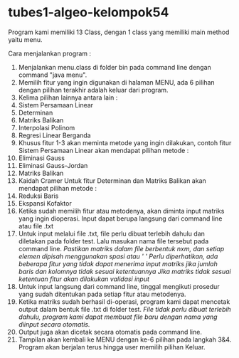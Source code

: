 # tubes1-algeo-kelompok54
Program kami memiliki 13 Class, dengan 1 class yang memiliki main method yaitu menu.

Cara menjalankan program :
1. Menjalankan menu.class di folder bin pada command line dengan command "java menu".
2. Memilih fitur yang ingin digunakan di halaman MENU, ada 6 pilihan dengan pilihan terakhir adalah keluar dari program.
3. Kelima pilihan lainnya antara lain :
  1. Sistem Persamaan Linear
  2. Determinan
  3. Matriks Balikan
  4. Interpolasi Polinom
  5. Regresi Linear Berganda
4. Khusus fitur 1-3 akan meminta metode yang ingin dilakukan, contoh fitur Sistem Persamaan Linear akan mendapat pilihan metode :
  1. Eliminasi Gauss
  2. Eliminasi Gauss-Jordan
  3. Matriks Balikan
  4. Kaidah Cramer
  Untuk fitur Determinan dan Matriks Balikan akan mendapat pilihan metode :
  1. Reduksi Baris
  2. Ekspansi Kofaktor
5. Ketika sudah memilih fitur atau metodenya, akan diminta input matriks yang ingin dioperasi. Input dapat berupa langsung dari command line atau file .txt
6. Untuk input melalui file .txt, file perlu dibuat terlebih dahulu dan diletakan pada folder test. Lalu masukan nama file tersebut pada command line.
  *Pastikan matriks dalam file berbentuk nxm, dan setiap elemen dipisah menggunakan spasi atau ' '*
  *Perlu diperhatikan, ada beberapa fitur yang tidak dapat menerima input matriks jika jumlah baris dan kolomnya tidak sesuai ketentuannya*
  *Jika matriks tidak sesuai ketentuan fitur akan dilakukan validasi input*
7. Untuk input langsung dari command line, tinggal mengikuti prosedur yang sudah ditentukan pada setiap fitur atau metodenya.
8. Ketika matriks sudah berhasil di-operasi, program kami dapat mencetak output dalam bentuk file .txt di folder test.
  *File tidak perlu dibuat terlebih dahulu, program kami dapat membuat file baru dengan nama yang diinput secara otomatis.*
9. Output juga akan dicetak secara otomatis pada command line.
10. Tampilan akan kembali ke MENU dengan ke-6 pilihan pada langkah 3&4. Program akan berjalan terus hingga user memilih pilihan Keluar.
   

